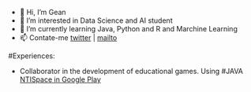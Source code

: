 - 👋 Hi, I’m Gean
- 👀 I’m interested in Data Science and AI student
- 🌱 I’m currently learning Java, Python and R and Marchine Learning
- 📫 Contate-me [twitter](https://twitter.com/decouvretoi) | [mailto](mailto:geansm2@gmail.com)

#Experiences:
* Collaborator in the development of educational games. Using #JAVA [NTISpace in Google Play](https://play.google.com/store/apps/details?id=novoprojeto.ntispaceandroid&hl=en_US&gl=US)
<!---
geansm2/geansm2 is a ✨ special ✨ repository because its `README.md` (this file) appears on your GitHub profile.
You can click the Preview link to take a look at your changes.
--->
